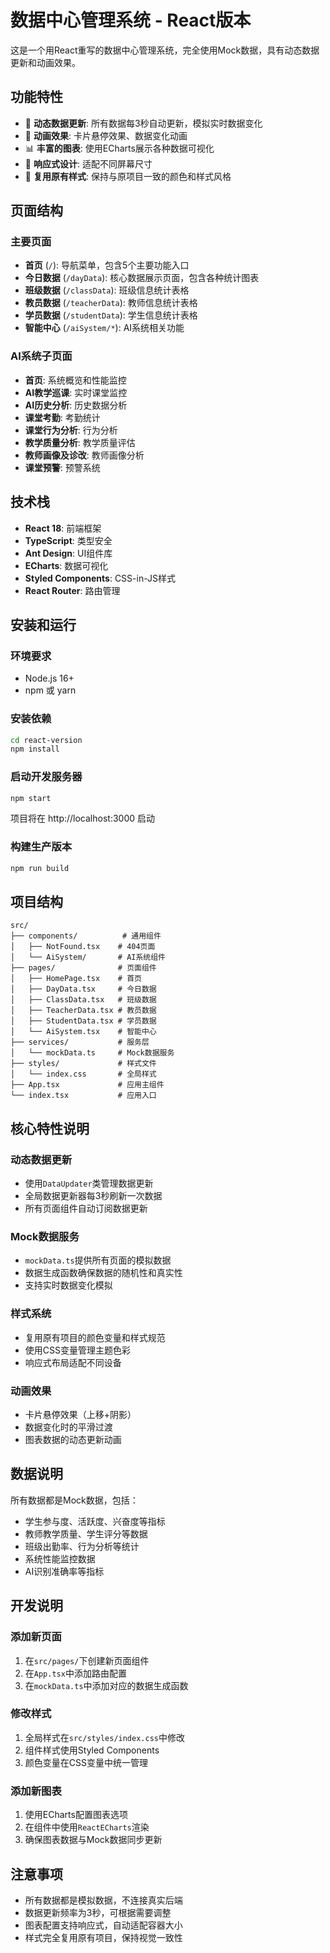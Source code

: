 # 数据中心管理系统 - React版本

这是一个用React重写的数据中心管理系统，完全使用Mock数据，具有动态数据更新和动画效果。

## 功能特性

- 🚀 **动态数据更新**: 所有数据每3秒自动更新，模拟实时数据变化
- 🎨 **动画效果**: 卡片悬停效果、数据变化动画
- 📊 **丰富的图表**: 使用ECharts展示各种数据可视化
- 🎯 **响应式设计**: 适配不同屏幕尺寸
- 🎨 **复用原有样式**: 保持与原项目一致的颜色和样式风格

## 页面结构

### 主要页面
- **首页** (`/`): 导航菜单，包含5个主要功能入口
- **今日数据** (`/dayData`): 核心数据展示页面，包含各种统计图表
- **班级数据** (`/classData`): 班级信息统计表格
- **教员数据** (`/teacherData`): 教师信息统计表格
- **学员数据** (`/studentData`): 学生信息统计表格
- **智能中心** (`/aiSystem/*`): AI系统相关功能

### AI系统子页面
- **首页**: 系统概览和性能监控
- **AI教学巡课**: 实时课堂监控
- **AI历史分析**: 历史数据分析
- **课堂考勤**: 考勤统计
- **课堂行为分析**: 行为分析
- **教学质量分析**: 教学质量评估
- **教师画像及诊改**: 教师画像分析
- **课堂预警**: 预警系统

## 技术栈

- **React 18**: 前端框架
- **TypeScript**: 类型安全
- **Ant Design**: UI组件库
- **ECharts**: 数据可视化
- **Styled Components**: CSS-in-JS样式
- **React Router**: 路由管理

## 安装和运行

### 环境要求
- Node.js 16+
- npm 或 yarn

### 安装依赖
```bash
cd react-version
npm install
```

### 启动开发服务器
```bash
npm start
```

项目将在 http://localhost:3000 启动

### 构建生产版本
```bash
npm run build
```

## 项目结构

```
src/
├── components/          # 通用组件
│   ├── NotFound.tsx    # 404页面
│   └── AiSystem/       # AI系统组件
├── pages/              # 页面组件
│   ├── HomePage.tsx    # 首页
│   ├── DayData.tsx     # 今日数据
│   ├── ClassData.tsx   # 班级数据
│   ├── TeacherData.tsx # 教员数据
│   ├── StudentData.tsx # 学员数据
│   └── AiSystem.tsx    # 智能中心
├── services/           # 服务层
│   └── mockData.ts     # Mock数据服务
├── styles/             # 样式文件
│   └── index.css       # 全局样式
├── App.tsx             # 应用主组件
└── index.tsx           # 应用入口
```

## 核心特性说明

### 动态数据更新
- 使用`DataUpdater`类管理数据更新
- 全局数据更新器每3秒刷新一次数据
- 所有页面组件自动订阅数据更新

### Mock数据服务
- `mockData.ts`提供所有页面的模拟数据
- 数据生成函数确保数据的随机性和真实性
- 支持实时数据变化模拟

### 样式系统
- 复用原有项目的颜色变量和样式规范
- 使用CSS变量管理主题色彩
- 响应式布局适配不同设备

### 动画效果
- 卡片悬停效果（上移+阴影）
- 数据变化时的平滑过渡
- 图表数据的动态更新动画

## 数据说明

所有数据都是Mock数据，包括：
- 学生参与度、活跃度、兴奋度等指标
- 教师教学质量、学生评分等数据
- 班级出勤率、行为分析等统计
- 系统性能监控数据
- AI识别准确率等指标

## 开发说明

### 添加新页面
1. 在`src/pages/`下创建新页面组件
2. 在`App.tsx`中添加路由配置
3. 在`mockData.ts`中添加对应的数据生成函数

### 修改样式
1. 全局样式在`src/styles/index.css`中修改
2. 组件样式使用Styled Components
3. 颜色变量在CSS变量中统一管理

### 添加新图表
1. 使用ECharts配置图表选项
2. 在组件中使用`ReactECharts`渲染
3. 确保图表数据与Mock数据同步更新

## 注意事项

- 所有数据都是模拟数据，不连接真实后端
- 数据更新频率为3秒，可根据需要调整
- 图表配置支持响应式，自动适配容器大小
- 样式完全复用原有项目，保持视觉一致性
